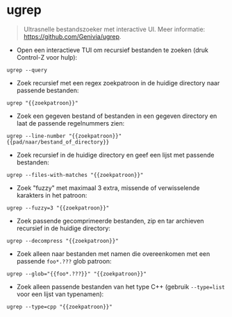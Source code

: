 # ugrep

> Ultrasnelle bestandszoeker met interactive UI.
> Meer informatie: <https://github.com/Genivia/ugrep>.

- Open een interactieve TUI om recursief bestanden te zoeken (druk Control-Z voor hulp):

`ugrep --query`

- Zoek recursief met een regex zoekpatroon in de huidige directory naar passende bestanden:

`ugrep "{{zoekpatroon}}"`

- Zoek een gegeven bestand of bestanden in een gegeven directory en laat de passende regelnummers zien:

`ugrep --line-number "{{zoekpatroon}}" {{pad/naar/bestand_of_directory}}`

- Zoek recursief in de huidige directory en geef een lijst met passende bestanden:

`ugrep --files-with-matches "{{zoekpatroon}}"`

- Zoek "fuzzy" met maximaal 3 extra, missende of verwisselende karakters in het patroon:

`ugrep --fuzzy=3 "{{zoekpatroon}}"`

- Zoek passende gecomprimeerde bestanden, zip en tar archieven recursief in de huidige directory:

`ugrep --decompress "{{zoekpatroon}}"`

- Zoek alleen naar bestanden met namen die overeenkomen met een passende `foo*.???` glob patroon:

`ugrep --glob="{{foo*.???}}" "{{zoekpatroon}}"`

- Zoek alleen passende bestanden van het type C++ (gebruik `--type=list` voor een lijst van typenamen):

`ugrep --type=cpp "{{zoekpatroon}}"`

